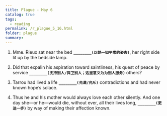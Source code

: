 ```yaml
---
title: Plague - May 6
catalog: true
tags: 
  - reading
permalink: /r_plague_5_16.html
folder: plague
summary: 
---
```



1. Mme. Rieux sat near the bed <b data-toggle="tooltip" data-original-title="{{site.data.answers.plag_d_95_a1}}">`________(以她一如平常的姿态)`</b>, her right side lit up by the bedside lamp.

2. Did that expalin his aspiration toward saintliness, his quest of peace by service <b data-toggle="tooltip" data-original-title="{{site.data.answers.plag_d_95_b1}}">`________(支持别人/捍卫别人；这里意义为为别人服务)`</b> others?

3. Tarrou had lived a life <b data-toggle="tooltip" data-original-title="{{site.data.answers.plag_d_95_c1}}">`________(充满/充斥)`</b> contradictions and had never known hope’s solace.

4. Thus he and his mother would always love each other silently. And one day she—or he—would die, without ever, all their lives long, <b data-toggle="tooltip" data-original-title="{{site.data.answers.plag_d_95_d1}}">`________(更进一步)`</b> by way of making their affection known.
